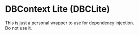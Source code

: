 # DBContext Lite (DBCLite)

This is just a personal wrapper to use for dependency injection.\
Do not use it.
